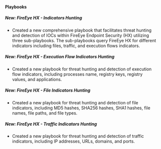 
#### Playbooks
##### New: FireEye HX - Indicators Hunting
- Created a new comprehensive playbook that facilitates threat hunting and detection of IOCs within FireEye Endpoint Security (HX) utilizing three sub-playbooks. 
The sub-playbooks query FireEye HX for different indicators including files, traffic, and execution flows indicators.
<!--
Note that multiple search values should be separated by commas only (without spaces or any special characters).
Supported IOCs for this playbook:
MD5
SHA1
SHA256
IP Address
URLDomain
Registry Value
Registry Key
File Name
Process Name
Port Number
File Path
FileType
-->

##### New: FireEye HX - Execution Flow Indicators Hunting
- Created a new playbook for threat hunting and detection of execution flow indicators, including processes name, registry keys, registry values, and applications.
<!--Note that multiple search values should be separated by commas only (without spaces or any special characters).-->

##### New: FireEye HX - File Indicators Hunting
- Created a new playbook for threat hunting and detection of file indicators, including MD5 hashes, SHA256 hashes, SHA1 hashes, file names, file paths, and file types.
<!--Note that multiple search values should be separated by commas only (without spaces or any special characters).-->

##### New: FireEye HX - Traffic Indicators Hunting
- Created a new playbook for threat hunting and detection of traffic indicators, including IP addresses, URLs, domains, and ports.
<!--Note that multiple search values should be separated by commas only (without spaces or any special characters).-->

